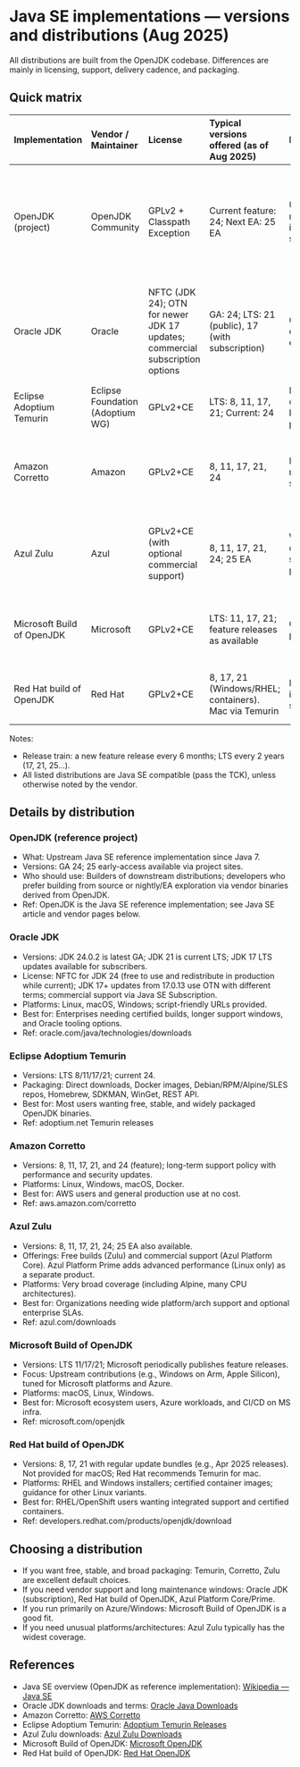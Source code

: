 # Java SE implementations — versions and distributions (Aug 2025)

All distributions are built from the OpenJDK codebase. Differences are mainly in licensing, support, delivery cadence, and packaging.

## Quick matrix

| Implementation | Vendor / Maintainer | License | Typical versions offered (as of Aug 2025) | Primary focus | Support/EOL (indicative) |
|:--|:--|:--|:--|:--|:--|
| OpenJDK (project) | OpenJDK Community | GPLv2 + Classpath Exception | Current feature: 24; Next EA: 25 EA | Upstream reference implementation; source-first | Non‑LTS feature releases are superseded every 6 months; LTS update lines (jdk8u/11u/17u/21u) are community‑maintained; timelines are community‑driven. |
| Oracle JDK | Oracle | NFTC (JDK 24); OTN for newer JDK 17 updates; commercial subscription options | GA: 24; LTS: 21 (public), 17 (with subscription) | Certified builds, optional enterprise support | LTS roadmap: 21 Premier Support to Sep 2028, Extended to Sep 2031; 17 Premier to Sep 2026, Extended to Sep 2029; 8 Extended to Dec 2030; 25 (planned LTS) Premier 2030, Extended 2033. |
| Eclipse Adoptium Temurin | Eclipse Foundation (Adoptium WG) | GPLv2+CE | LTS: 8, 11, 17, 21; Current: 24 | High-quality community binaries, broad packaging | LTS supported at least: 8 to Nov 2026; 11 to Oct 2027; 17 to Oct 2027; 21 to Dec 2029. |
| Amazon Corretto | Amazon | GPLv2+CE | 8, 11, 17, 21, 24 | Free, production-ready, long-term support | LTS lines (8/11/17/21) maintained with quarterly security updates; support calendar published by AWS (current LTS lines active). |
| Azul Zulu | Azul | GPLv2+CE (with optional commercial support) | 8, 11, 17, 21, 24; 25 EA | Wide platform coverage; optional support/Prime performance | LTS with enterprise SLAs via Azul Platform Core; extended timelines published by Azul; current LTS lines active (8/11/17/21); 25 planned LTS. |
| Microsoft Build of OpenJDK | Microsoft | GPLv2+CE | LTS: 11, 17, 21; feature releases as available | Optimized for MS platforms/services | LTS builds supported; updates aligned with upstream and MS release notes (see Microsoft docs for lifecycle specifics). |
| Red Hat build of OpenJDK | Red Hat | GPLv2+CE | 8, 17, 21 (Windows/RHEL; containers). Mac via Temurin | RHEL/enterprise integration and support | 8 to Nov 30, 2026; 11 to Oct 31, 2024 (ELS to Oct 31, 2027); 17 to Oct 31, 2027; 21 to Dec 31, 2029. |

Notes:
- Release train: a new feature release every 6 months; LTS every 2 years (17, 21, 25...).
- All listed distributions are Java SE compatible (pass the TCK), unless otherwise noted by the vendor.

## Details by distribution

### OpenJDK (reference project)
 
- What: Upstream Java SE reference implementation since Java 7.
- Versions: GA 24; 25 early-access available via project sites.
- Who should use: Builders of downstream distributions; developers who prefer building from source or nightly/EA exploration via vendor binaries derived from OpenJDK.
- Ref: OpenJDK is the Java SE reference implementation; see Java SE article and vendor pages below.

### Oracle JDK
 
- Versions: JDK 24.0.2 is latest GA; JDK 21 is current LTS; JDK 17 LTS updates available for subscribers.
- License: NFTC for JDK 24 (free to use and redistribute in production while current); JDK 17+ updates from 17.0.13 use OTN with different terms; commercial support via Java SE Subscription.
- Platforms: Linux, macOS, Windows; script-friendly URLs provided.
- Best for: Enterprises needing certified builds, longer support windows, and Oracle tooling options.
- Ref: oracle.com/java/technologies/downloads

### Eclipse Adoptium Temurin
 
- Versions: LTS 8/11/17/21; current 24.
- Packaging: Direct downloads, Docker images, Debian/RPM/Alpine/SLES repos, Homebrew, SDKMAN, WinGet, REST API.
- Best for: Most users wanting free, stable, and widely packaged OpenJDK binaries.
- Ref: adoptium.net Temurin releases

### Amazon Corretto
 
- Versions: 8, 11, 17, 21, and 24 (feature); long-term support policy with performance and security updates.
- Platforms: Linux, Windows, macOS, Docker.
- Best for: AWS users and general production use at no cost.
- Ref: aws.amazon.com/corretto

### Azul Zulu
 
- Versions: 8, 11, 17, 21, 24; 25 EA also available.
- Offerings: Free builds (Zulu) and commercial support (Azul Platform Core). Azul Platform Prime adds advanced performance (Linux only) as a separate product.
- Platforms: Very broad coverage (including Alpine, many CPU architectures).
- Best for: Organizations needing wide platform/arch support and optional enterprise SLAs.
- Ref: azul.com/downloads

### Microsoft Build of OpenJDK
 
- Versions: LTS 11/17/21; Microsoft periodically publishes feature releases.
- Focus: Upstream contributions (e.g., Windows on Arm, Apple Silicon), tuned for Microsoft platforms and Azure.
- Platforms: macOS, Linux, Windows.
- Best for: Microsoft ecosystem users, Azure workloads, and CI/CD on MS infra.
- Ref: microsoft.com/openjdk

### Red Hat build of OpenJDK
 
- Versions: 8, 17, 21 with regular update bundles (e.g., Apr 2025 releases). Not provided for macOS; Red Hat recommends Temurin for mac.
- Platforms: RHEL and Windows installers; certified container images; guidance for other Linux variants.
- Best for: RHEL/OpenShift users wanting integrated support and certified containers.
- Ref: developers.redhat.com/products/openjdk/download

## Choosing a distribution
 
- If you want free, stable, and broad packaging: Temurin, Corretto, Zulu are excellent default choices.
- If you need vendor support and long maintenance windows: Oracle JDK (subscription), Red Hat build of OpenJDK, Azul Platform Core/Prime.
- If you run primarily on Azure/Windows: Microsoft Build of OpenJDK is a good fit.
- If you need unusual platforms/architectures: Azul Zulu typically has the widest coverage.

## References
 
 - Java SE overview (OpenJDK as reference implementation): [Wikipedia — Java SE](https://en.wikipedia.org/wiki/Java_Platform,_Standard_Edition)
 - Oracle JDK downloads and terms: [Oracle Java Downloads](https://www.oracle.com/nz/java/technologies/downloads/)
 - Amazon Corretto: [AWS Corretto](https://aws.amazon.com/corretto/)
 - Eclipse Adoptium Temurin: [Adoptium Temurin Releases](https://adoptium.net/en-GB/temurin/releases)
 - Azul Zulu downloads: [Azul Zulu Downloads](https://www.azul.com/downloads/?package=jdk#zulu)
 - Microsoft Build of OpenJDK: [Microsoft OpenJDK](https://www.microsoft.com/openjdk)
 - Red Hat build of OpenJDK: [Red Hat OpenJDK](https://developers.redhat.com/products/openjdk/download)

